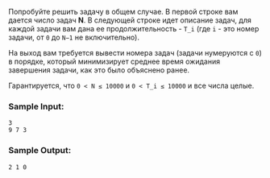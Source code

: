 Попробуйте решить задачу в общем случае. В первой строке вам дается число задач **N**.
В следующей строке идет описание задач, для каждой задачи вам дана ее продолжительность - `T_i`
(где `i` - это номер задачи, от `0` до `N−1` не включительно).

На выход вам требуется вывести номера задач (задачи нумеруются с `0`)
в порядке, который минимизирует среднее время ожидания завершения задачи, как это было объяснено ранее.

Гарантируется, что `0 < N ≤ 10000` и `0 < T_i ≤ 10000` и все числа целые.

### Sample Input:

```
3
9 7 3
```

### Sample Output:

```
2 1 0
```
